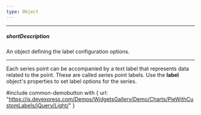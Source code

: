 ```yaml
---
type: Object
---
```

---
##### shortDescription
An object defining the label configuration options.

---
Each series point can be accompanied by a text label that represents data related to the point. These are called series point labels. Use the **label** object's properties to set label options for the series.

#include common-demobutton with {
    url: "https://js.devexpress.com/Demos/WidgetsGallery/Demo/Charts/PieWithCustomLabels/jQuery/Light/"
}